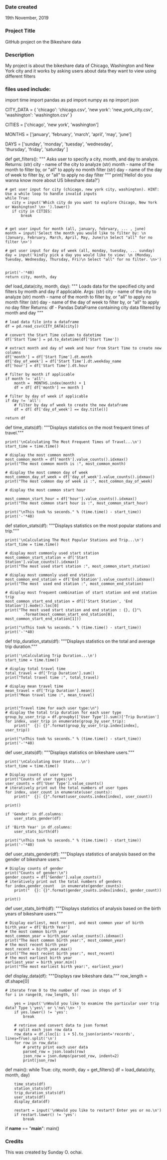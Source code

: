 ### Date created
19th November, 2019

### Project Title
GitHub project on the Bikeshare data

### Description
My project is about the bikeshare data of Chicago, Washington and New York city and it works by asking users about data they want to view using different filters

### files used include:

import time
import pandas as pd
import numpy as np
import json


CITY_DATA = { 'chicago': 'chicago.csv',
              'new york': 'new_york_city.csv',
              'washington': 'washington.csv' }

CITIES = ['chicago', 'new york', 'washington']

MONTHS = ['january', 'february', 'march', 'april', 'may', 'june']

DAYS = ['sunday', 'monday', 'tuesday', 'wednesday', \
        'thursday', 'friday', 'saturday' ]

def get_filters():
    """
    Asks user to specify a city, month, and day to analyze.
    Returns:
        (str) city - name of the city to analyze
        (str) month - name of the month to filter by, or "all" to apply no month filter
        (str) day - name of the day of week to filter by, or "all" to apply no day filter
    """
    print('Hello! do you wanna know more about US bikeshare data?')

    # get user input for city (chicago, new york city, washington). HINT: Use a while loop to handle invalid inputs
    while True:
       city = input('Which city do you want to explore Chicago, New York or Washington? \n> ').lower()
       if city in CITIES:
           break
     
    
    # get user input for month (all, january, february, ... , june)
    month = input('Select the month you would like to filter by: \n (January, February, March, April, May, June)\n Select "all" for no filter \n>') 
        
    # get user input for day of week (all, monday, tuesday, ... sunday)
    day = input('kindly pick a day you would like to view: \n (Monday, Tuesday, Wednesday, Thursday, Fri)\n Select "all" for no filter. \n>')
        
       
    print('-'*40)
    return city, month, day
    

def load_data(city, month, day):
    """
    Loads data for the specified city and filters by month and day if applicable.
    Args:
        (str) city - name of the city to analyze
        (str) month - name of the month to filter by, or "all" to apply no month filter
        (str) day - name of the day of week to filter by, or "all" to apply no day filter
    Returns:
        df - Pandas DataFrame containing city data filtered by month and day
    """

    # load data file into a dataframe
    df = pd.read_csv(CITY_DATA[city])

    # convert the Start Time column to datetime
    df['Start Time'] = pd.to_datetime(df['Start Time'])

    # extract month and day of week and hour from Start Time to create new columns
    df['month'] = df['Start Time'].dt.month
    df['day_of_week'] = df['Start Time'].dt.weekday_name
    df['hour'] = df['Start Time'].dt.hour

    # filter by month if applicable
    if month != 'all':
        month =  MONTHS.index(month) + 1
        df = df[ df['month'] == month ]

    # filter by day of week if applicable
    if day != 'all':
        # filter by day of week to create the new dataframe
        df = df[ df['day_of_week'] == day.title()]

    return df


def time_stats(df):
    """Displays statistics on the most frequent times of travel."""

    print('\nCalculating The Most Frequent Times of Travel...\n')
    start_time = time.time()

    # display the most common month
    most_common_month = df['month'].value_counts().idxmax()
    print("The most common month is :", most_common_month)

    # display the most common day of week
    most_common_day_of_week = df['day_of_week'].value_counts().idxmax()
    print("The most common day of week is :", most_common_day_of_week)

    # display the most common start hour

    most_common_start_hour = df['hour'].value_counts().idxmax()
    print("The most common start hour is :", most_common_start_hour)

    print("\nThis took %s seconds." % (time.time() - start_time))
    print('-'*40)


def station_stats(df):
    """Displays statistics on the most popular stations and trip."""

    print('\nCalculating The Most Popular Stations and Trip...\n')
    start_time = time.time()

    # display most commonly used start station
    most_common_start_station = df['Start Station'].value_counts().idxmax()
    print("The most used start station :", most_common_start_station)

    # display most commonly used end station
    most_common_end_station = df['End Station'].value_counts().idxmax()
    print("The most  used end station :", most_common_end_station)

    # display most frequent combination of start station and end station trip
    most_common_start_end_station = df[['Start Station', 'End Station']].mode().loc[0]
    print("The most used start station and end station : {}, {}"\
            .format(most_common_start_end_station[0], most_common_start_end_station[1]))

    print("\nThis took %s seconds." % (time.time() - start_time))
    print('-'*40)


def trip_duration_stats(df):
    """Displays statistics on the total and average trip duration."""

    print('\nCalculating Trip Duration...\n')
    start_time = time.time()

    # display total travel time
    total_travel = df['Trip Duration'].sum()
    print("Total travel time :", total_travel)

    # display mean travel time
    mean_travel = df['Trip Duration'].mean()
    print("Mean travel time :", mean_travel)

    
    print("Travel time for each user type:\n")
    # display the total trip duration for each user type
    group_by_user_trip = df.groupby(['User Type']).sum()['Trip Duration']
    for index, user_trip in enumerate(group_by_user_trip):
        print("  {}: {}".format(group_by_user_trip.index[index], user_trip))

    print("\nThis took %s seconds." % (time.time() - start_time))
    print('-'*40)


def user_stats(df):
    """Displays statistics on bikeshare users."""

    print('\nCalculating User Stats...\n')
    start_time = time.time()

    # Display counts of user types
    print("Counts of user types:\n")
    user_counts = df['User Type'].value_counts()
    # iteratively print out the total numbers of user types 
    for index, user_count in enumerate(user_counts):
        print("  {}: {}".format(user_counts.index[index], user_count))
    
    print()

    if 'Gender' in df.columns:
        user_stats_gender(df)

    if 'Birth Year' in df.columns:
        user_stats_birth(df)

    print("\nThis took %s seconds." % (time.time() - start_time))
    print('-'*40)


def user_stats_gender(df):
    """Displays statistics of analysis based on the gender of bikeshare users."""

    # Display counts of gender
    print("Counts of gender:\n")
    gender_counts = df['Gender'].value_counts()
    # iteratively print out the total numbers of genders 
    for index,gender_count   in enumerate(gender_counts):
        print("  {}: {}".format(gender_counts.index[index], gender_count))
    
    print()
    

def user_stats_birth(df):
    """Displays statistics of analysis based on the birth years of bikeshare users."""

    # Display earliest, most recent, and most common year of birth
    birth_year = df['Birth Year']
    # the most common birth year
    most_common_year = birth_year.value_counts().idxmax()
    print("The most common birth year:", most_common_year)
    # the most recent birth year
    most_recent = birth_year.max()
    print("The most recent birth year:", most_recent)
    # the most earliest birth year
    earliest_year = birth_year.min()
    print("The most earliest birth year:", earliest_year)

def display_data(df):
    """Displays raw bikeshare data."""
    row_length = df.shape[0]

    # iterate from 0 to the number of rows in steps of 5
    for i in range(0, row_length, 5):
        
        yes = input('\nWould you like to examine the particular user trip data? Type \'yes\' or \'no\'\n> ')
        if yes.lower() != 'yes':
            break
        
        # retrieve and convert data to json format
        # split each json row data 
        row_data = df.iloc[i: i + 5].to_json(orient='records', lines=True).split('\n')
        for row in row_data:
            # pretty print each user data
            parsed_row = json.loads(row)
            json_row = json.dumps(parsed_row, indent=2)
            print(json_row)

def main():
    while True:
        city, month, day = get_filters()
        df = load_data(city, month, day)

        time_stats(df)
        station_stats(df)
        trip_duration_stats(df)
        user_stats(df)
        display_data(df)
        
        restart = input('\nWould you like to restart? Enter yes or no.\n')
        if restart.lower() != 'yes':
            break


if __name__ == "__main__":
	main()

### Credits
This was created by Sunday O. ochai.

